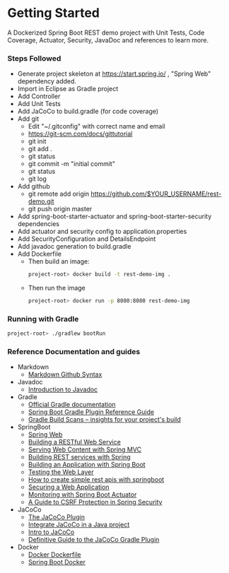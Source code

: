 # Getting Started

A Dockerized Spring Boot REST demo project with Unit Tests, Code Coverage, Actuator, Security, JavaDoc and references to learn more.

### Steps Followed
- Generate project skeleton at https://start.spring.io/ , "Spring Web" dependency added.
- Import in Eclipse as Gradle project
- Add Controller
- Add Unit Tests
- Add JaCoCo to build.gradle (for code coverage)
- Add git
  - Edit "~/.gitconfig" with correct name and email
  - https://git-scm.com/docs/gittutorial
  - git init
  - git add .
  - git status
  - git commit -m "initial commit"
  - git status
  - git log
- Add github
  - git remote add origin https://github.com/$YOUR_USERNAME/rest-demo.git
  - git push origin master
- Add spring-boot-starter-actuator and spring-boot-starter-security dependencies
- Add actuator and security config to application.properties
- Add SecurityConfiguration and DetailsEndpoint
- Add javadoc generation to build.gradle
- Add Dockerfile
  - Then build an image:
    ```bash
    project-root> docker build -t rest-demo-img .
    ```
  - Then run the image
    ```bash
    project-root> docker run -p 8080:8080 rest-demo-img
    ```

### Running with Gradle
```bash
project-root> ./gradlew bootRun
```
### Reference Documentation and guides

- Markdown
  - [Markdown Github Syntax](https://guides.github.com/pdfs/markdown-cheatsheet-online.pdf)
- Javadoc
  - [Introduction to Javadoc](https://www.baeldung.com/javadoc)
- Gradle
  - [Official Gradle documentation](https://docs.gradle.org)
  - [Spring Boot Gradle Plugin Reference Guide](https://docs.spring.io/spring-boot/docs/2.2.6.RELEASE/gradle-plugin/reference/html/)
  - [Gradle Build Scans – insights for your project's build](https://scans.gradle.com#gradle)
- SpringBoot
  - [Spring Web](https://docs.spring.io/spring-boot/docs/2.2.6.RELEASE/reference/htmlsingle/#boot-features-developing-web-applications)
  - [Building a RESTful Web Service](https://spring.io/guides/gs/rest-service/)
  - [Serving Web Content with Spring MVC](https://spring.io/guides/gs/serving-web-content/)
  - [Building REST services with Spring](https://spring.io/guides/tutorials/bookmarks/)
  - [Building an Application with Spring Boot](https://spring.io/guides/gs/spring-boot/)
  - [Testing the Web Layer](https://spring.io/guides/gs/testing-web/)
  - [How to create simple rest apis with springboot](https://adityasridhar.com/posts/how-to-create-simple-rest-apis-with-springboot)
  - [Securing a Web Application](https://spring.io/guides/gs/securing-web/)
  - [Monitoring with Spring Boot Actuator](https://stackabuse.com/monitoring-with-spring-boot-actuator/)
  - [A Guide to CSRF Protection in Spring Security](https://www.baeldung.com/spring-security-csrf)
- JaCoCo
  - [The JaCoCo Plugin](https://docs.gradle.org/current/userguide/jacoco_plugin.html)
  - [Integrate JaCoCo in a Java project](https://medium.com/@alexprut/integrate-jacoco-in-a-java-project-687d8d9678dc)
  - [Intro to JaCoCo](https://www.baeldung.com/jacoco)
  - [Definitive Guide to the JaCoCo Gradle Plugin](https://reflectoring.io/jacoco/)
- Docker
  - [Docker Dockerfile](http://tutorials.jenkov.com/docker/dockerfile.html)
  - [Spring Boot Docker](https://spring.io/guides/topicals/spring-boot-docker)